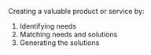 Creating a valuable product or service by:
1. Identifying needs
2. Matching needs and solutions
3. Generating the solutions